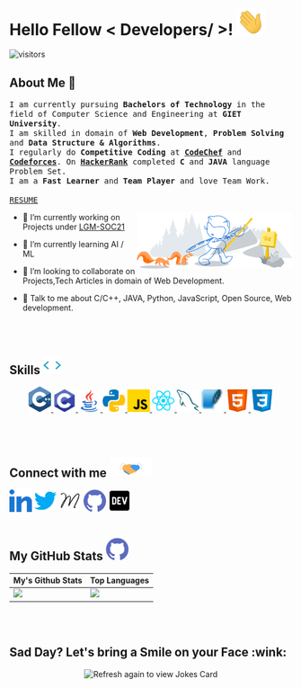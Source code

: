 
<h1> Hello Fellow < Developers/ >! <img src = "./icons/wave.gif" width = 50px> </h1>
<p align='center'>

![visitors](https://visitor-badge.glitch.me/badge?page_id=mayankmohak.mayankmohak)
 
 <!-- About me -->
<h2> About Me 📝 </h2>
 
<samp>I am currently pursuing <strong>Bachelors of Technology</strong> in the field of Computer Science and Engineering at <strong>GIET University</strong>.<br />
I am skilled in domain of <strong>Web Development</strong>, <strong>Problem Solving</strong> and <strong>Data Structure & Algorithms</strong>.<br />
I regularly do <strong>Competitive Coding</strong> at <strong><a href="https://www.codechef.com/users/mayankmohak">CodeChef</a></strong> and <strong><a href="http://codeforces.com/profile/mayankmohak">Codeforces</a></strong>. On <strong><a href="https://www.hackerrank.com/mayankmohak">HackerRank</a></strong> completed <strong>C</strong> and <strong>JAVA</strong> language Problem Set.<br />
I am a <strong>Fast Learner</strong> and <strong>Team Player</strong> and love Team Work.<samp/><br /><br />
<a target="_blank" href="https://drive.google.com/file/d/1q7ANmeCZXAgt7GbRTl8typxbC_Nt-TeU/view?usp=sharing" rel="noreferrer">RESUME</a>

<img width="55%" align="right" alt="Github" src="./icons/git-header.svg" />


- 🔭 I’m currently working on Projects under [LGM-SOC21](https://lgmsoc.co/)

- 🌱 I’m currently learning AI / ML 

- 👯 I’m looking to collaborate on Projects,Tech Articles in domain of Web Development. 

- 💬 Talk to me about C/C++, JAVA, Python, JavaScript, Open Source, Web development. 
  
<br>
<br>

<!--  Skills  -->
<h2> Skills <img src = "./icons/giphy.webp" width = 32px> </h2>


<p align="center">
  <a href= https://github.com/maynkmohak?tab=repositories&q=&type=&language=cpp&sort= > <img width ='40px' src ='./icons/c++.svg'> </a>
  <a href= https://github.com/maynkmohak?tab=repositories&q=&type=&language=c&sort= > <img width ='40px' src ='./icons/c.svg'> </a>
  <a href= https://github.com/mayankmohak?tab=repositories&q=&type=&language=java&sort= > <img width ='40px' src ='./icons/java.svg'> </a>
  <a href= https://github.com/mayankmohak?tab=repositories&q=&type=&language=python&sort= > <img width ='40px' src ='./icons/python.svg'> </a>
  <a href= https://github.com/mayankmohak?tab=repositories&q=&type=&language=javascript&sort= > <img width ='40px' src ='./icons/javascript.svg'> </a>
  <a href= https://github.com/mayankmohak?tab=repositories&q=&type=&language=javascript&sort= > <img width ='40px' src ='./icons/reactnative.svg'> </a>
  <a href= https://github.com/mayankmohak?tab=repositories&q=&type=&language=mysql&sort= > <img width ='40px' src ='./icons/mysql.svg'> </a>
  <a href= https://github.com/mayankmohak?tab=repositories&q=&type=&language=sqlite&sort= > <img width ='40px' src ='./icons/sqlite.svg'> </a>
  <a href= https://github.com/mayankmohak?tab=repositories&q=&type=&language=html&sort= > <img width ='40px' src ='./icons/html.svg'> </a>
  <a href= https://github.com/mayankmohak?tab=repositories&q=&type=&language=css&sort= > <img width ='40px' src ='./icons/css.svg'> </a>
</p>

<br>
<br>

<!-- Connect with me -->
<h2> Connect with me <img src='./icons/handshake.gif' width="75px"> </h2>
<a target="_blank" href = 'https://www.linkedin.com/in/mayankmohak'> <img width = '40px' align= 'center' src="./icons/linked-in-alt.svg"/></a> 
<a target="_blank" href = 'https://twitter.com/mohak_mayank'> <img width = '40px' align= 'center' src="./icons/twitter.svg"/></a>  
<a target="_blank" href = 'https://mayankmohak.github.io'> <img width = '40px' align= 'center' src="https://raw.githubusercontent.com/mayankmohak/portfolio/main/public/favicon.png"/></a> 
<a target="_blank" href = 'https://www.github.com/mayankmohak'> <img width = '40px' align= 'center' src="./icons/github.svg"/></a> 
<a target="_blank" href = 'https://dev.to/mayankmohak'><img width = "40px" align ='center' src="./icons/dev.png"/></a>

<br>
<br>

<!--  GitHub Stats -->
<h2> My GitHub Stats <img src='./icons/github.svg' width='40px'> </h2>
 
 
  | My's Github Stats | Top Languages |
| ----------- | ----------- |
| ![](https://github-readme-stats.vercel.app/api?username=mayankmohak&show_icons=true) | ![](https://github-readme-stats.vercel.app/api/top-langs/?username=mayankmohak&layout=compact) |

<br>
<br>

<!--  Joke -->
<h2>Sad Day? Let's bring a Smile on your Face :wink:</h2>
<p align="center">
<img src="https://readme-jokes.vercel.app/api" alt="Refresh again to view Jokes Card" />
</p>

